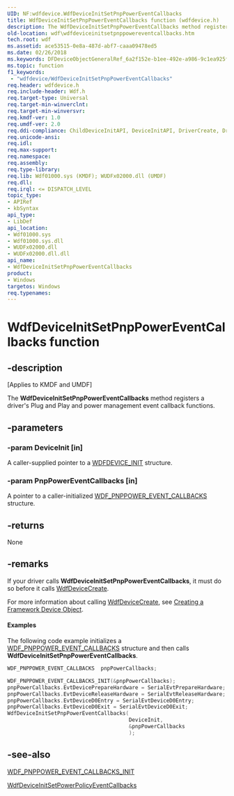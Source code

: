 ```yaml
---
UID: NF:wdfdevice.WdfDeviceInitSetPnpPowerEventCallbacks
title: WdfDeviceInitSetPnpPowerEventCallbacks function (wdfdevice.h)
description: The WdfDeviceInitSetPnpPowerEventCallbacks method registers a driver's Plug and Play and power management event callback functions.
old-location: wdf\wdfdeviceinitsetpnppowereventcallbacks.htm
tech.root: wdf
ms.assetid: ace53515-0e8a-487d-abf7-caaa09478ed5
ms.date: 02/26/2018
ms.keywords: DFDeviceObjectGeneralRef_6a2f152e-b1ee-492e-a986-9c1ea925ff24.xml, WdfDeviceInitSetPnpPowerEventCallbacks, WdfDeviceInitSetPnpPowerEventCallbacks method, kmdf.wdfdeviceinitsetpnppowereventcallbacks, wdf.wdfdeviceinitsetpnppowereventcallbacks, wdfdevice/WdfDeviceInitSetPnpPowerEventCallbacks
ms.topic: function
f1_keywords:
 - "wdfdevice/WdfDeviceInitSetPnpPowerEventCallbacks"
req.header: wdfdevice.h
req.include-header: Wdf.h
req.target-type: Universal
req.target-min-winverclnt: 
req.target-min-winversvr: 
req.kmdf-ver: 1.0
req.umdf-ver: 2.0
req.ddi-compliance: ChildDeviceInitAPI, DeviceInitAPI, DriverCreate, DrvAckIoStop, KmdfIrql, KmdfIrql2, PdoDeviceInitAPI
req.unicode-ansi: 
req.idl: 
req.max-support: 
req.namespace: 
req.assembly: 
req.type-library: 
req.lib: Wdf01000.sys (KMDF); WUDFx02000.dll (UMDF)
req.dll: 
req.irql: <= DISPATCH_LEVEL
topic_type:
- APIRef
- kbSyntax
api_type:
- LibDef
api_location:
- Wdf01000.sys
- Wdf01000.sys.dll
- WUDFx02000.dll
- WUDFx02000.dll.dll
api_name:
- WdfDeviceInitSetPnpPowerEventCallbacks
product:
- Windows
targetos: Windows
req.typenames: 
---
```


# WdfDeviceInitSetPnpPowerEventCallbacks function


## -description


<p class="CCE_Message">[Applies to KMDF and UMDF]</p>

The <b>WdfDeviceInitSetPnpPowerEventCallbacks</b> method registers a driver's Plug and Play and power management event callback functions.


## -parameters




### -param DeviceInit [in]

A caller-supplied pointer to a <a href="https://docs.microsoft.com/windows-hardware/drivers/wdf/wdfdevice_init">WDFDEVICE_INIT</a> structure.


### -param PnpPowerEventCallbacks [in]

A pointer to a caller-initialized <a href="https://docs.microsoft.com/windows-hardware/drivers/ddi/content/wdfdevice/ns-wdfdevice-_wdf_pnppower_event_callbacks">WDF_PNPPOWER_EVENT_CALLBACKS</a> structure.


## -returns



None




## -remarks



If your driver calls <b>WdfDeviceInitSetPnpPowerEventCallbacks</b>, it must do so before it calls <a href="https://docs.microsoft.com/windows-hardware/drivers/ddi/content/wdfdevice/nf-wdfdevice-wdfdevicecreate">WdfDeviceCreate</a>.

For more information about calling <a href="https://docs.microsoft.com/windows-hardware/drivers/ddi/content/wdfdevice/nf-wdfdevice-wdfdevicecreate">WdfDeviceCreate</a>, see <a href="https://docs.microsoft.com/windows-hardware/drivers/wdf/creating-a-framework-device-object">Creating a Framework Device Object</a>.


#### Examples

The following code example initializes a <a href="https://docs.microsoft.com/windows-hardware/drivers/ddi/content/wdfdevice/ns-wdfdevice-_wdf_pnppower_event_callbacks">WDF_PNPPOWER_EVENT_CALLBACKS</a> structure and then calls <b>WdfDeviceInitSetPnpPowerEventCallbacks</b>.

```cpp
WDF_PNPPOWER_EVENT_CALLBACKS  pnpPowerCallbacks;

WDF_PNPPOWER_EVENT_CALLBACKS_INIT(&pnpPowerCallbacks);
pnpPowerCallbacks.EvtDevicePrepareHardware = SerialEvtPrepareHardware;
pnpPowerCallbacks.EvtDeviceReleaseHardware = SerialEvtReleaseHardware;
pnpPowerCallbacks.EvtDeviceD0Entry = SerialEvtDeviceD0Entry;
pnpPowerCallbacks.EvtDeviceD0Exit = SerialEvtDeviceD0Exit;
WdfDeviceInitSetPnpPowerEventCallbacks(
                                       DeviceInit,
                                       &pnpPowerCallbacks
                                       );
```



## -see-also




<a href="https://docs.microsoft.com/windows-hardware/drivers/ddi/content/wdfdevice/nf-wdfdevice-wdf_pnppower_event_callbacks_init">WDF_PNPPOWER_EVENT_CALLBACKS_INIT</a>



<a href="https://docs.microsoft.com/windows-hardware/drivers/ddi/content/wdfdevice/nf-wdfdevice-wdfdeviceinitsetpowerpolicyeventcallbacks">WdfDeviceInitSetPowerPolicyEventCallbacks</a>
 

 

